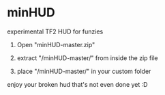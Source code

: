 minHUD
======

experimental TF2 HUD for funzies

1) Open "minHUD-master.zip"

2) extract "/minHUD-master/" from inside the zip file

3) place "/minHUD-master/" in your custom folder

enjoy your broken hud that's not even done yet :D
